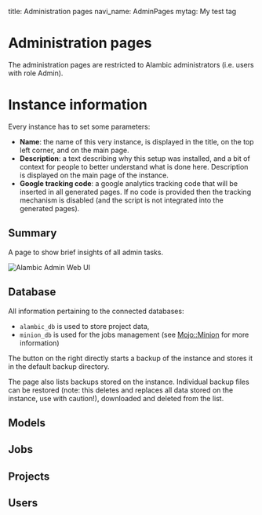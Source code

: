 title: Administration pages
navi_name: AdminPages
mytag: My test tag

# Administration pages

The administration pages are restricted to Alambic administrators (i.e. users with role Admin).

# Instance information

Every instance has to set some parameters:

* **Name**: the name of this very instance, is displayed in the title, on the top left corner, and on the main page.
* **Description**: a text describing why this setup was installed, and a bit of context for people to better understand what is done here. Description is displayed on the main page of the instance.
* **Google tracking code**: a google analytics tracking code that will be inserted in all generated pages. If no code is provided then the tracking mechanism is disabled (and the script is not integrated into the generated pages).

## Summary

A page to show brief insights of all admin tasks.

![Alambic Admin Web UI](/images/alambic_admin_summary.png)

## Database

All information pertaining to the connected databases:

* `alambic_db` is used to store project data,
* `minion_db` is used for the jobs management (see [Mojo::Minion](http://mojolicious.org/perldoc/Minion) for more information)

The button on the right directly starts a backup of the instance and stores it in the default backup directory.

The page also lists backups stored on the instance. Individual backup files can be restored (note: this deletes and replaces all data stored on the instance, use with caution!), downloaded and deleted from the list.

## Models

## Jobs

## Projects

## Users
